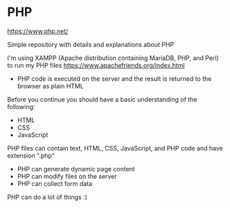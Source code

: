 # PHP
https://www.php.net/

Simple repository with details and explanations about PHP

I'm using XAMPP (Apache distribution containing MariaDB, PHP, and Perl) to run my PHP files
https://www.apachefriends.org/index.html

* PHP code is executed on the server and the result is returned to the browser as plain HTML

Before you continue you should have a basic understanding of the following:
* HTML
* CSS
* JavaScript

PHP files can contain text, HTML, CSS, JavaScript, and PHP code and have extension ".php"
* PHP can generate dynamic page content
* PHP can modify files on the server
* PHP can collect form data


PHP can do a lot of things :)


